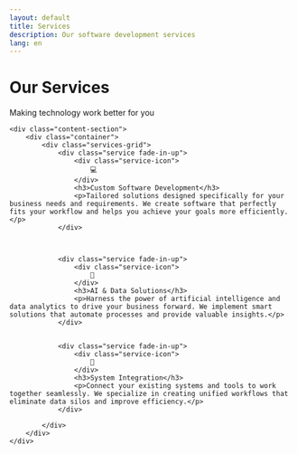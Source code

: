 ```yaml
---
layout: default
title: Services
description: Our software development services
lang: en
---
```


<div class="inner-page">
    <div class="page-header">
        <div class="container">
            <h1 class="fade-in-up">Our Services</h1>
            <p class="fade-in-up">Making technology work better for you</p>
        </div>
    </div>

    <div class="content-section">
        <div class="container">
            <div class="services-grid">
                <div class="service fade-in-up">
                    <div class="service-icon">
                        💻
                    </div>
                    <h3>Custom Software Development</h3>
                    <p>Tailored solutions designed specifically for your business needs and requirements. We create software that perfectly fits your workflow and helps you achieve your goals more efficiently.</p>
                </div>
                

                
                <div class="service fade-in-up">
                    <div class="service-icon">
                        🤖
                    </div>
                    <h3>AI & Data Solutions</h3>
                    <p>Harness the power of artificial intelligence and data analytics to drive your business forward. We implement smart solutions that automate processes and provide valuable insights.</p>
                </div>
                

                <div class="service fade-in-up">
                    <div class="service-icon">
                        🔧
                    </div>
                    <h3>System Integration</h3>
                    <p>Connect your existing systems and tools to work together seamlessly. We specialize in creating unified workflows that eliminate data silos and improve efficiency.</p>
                </div>
                
            </div>
        </div>
    </div>
</div>